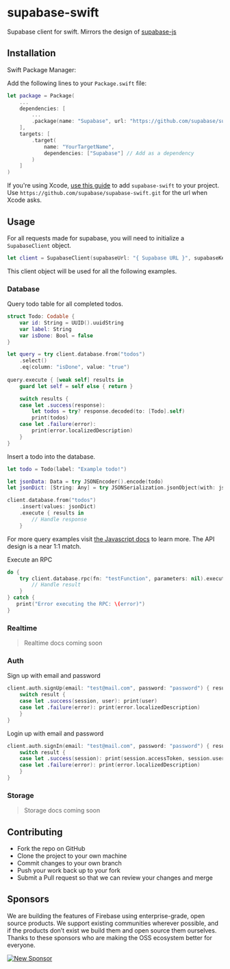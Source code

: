 # supabase-swift

Supabase client for swift. Mirrors the design of [supabase-js](https://github.com/supabase/supabase-js/blob/master/README.md)

## Installation

Swift Package Manager:

Add the following lines to your `Package.swift` file:
```swift
let package = Package(
    ...
    dependencies: [
        ...
        .package(name: "Supabase", url: "https://github.com/supabase/supabase-swift.git", .branch("master")), // Add the package
    ],
    targets: [
        .target(
            name: "YourTargetName",
            dependencies: ["Supabase"] // Add as a dependency
        )
    ]
)
```

If you're using Xcode, [use this guide](https://developer.apple.com/documentation/swift_packages/adding_package_dependencies_to_your_app) to add `supabase-swift` to your project. Use `https://github.com/supabase/supabase-swift.git` for the url when Xcode asks.

## Usage

For all requests made for supabase, you will need to initialize a `SupabaseClient` object.
```swift
let client = SupabaseClient(supabaseUrl: "{ Supabase URL }", supabaseKey: "{ Supabase anonymous Key }")
```
This client object will be used for all the following examples.

### Database

Query todo table for all completed todos.
```swift
struct Todo: Codable {
    var id: String = UUID().uuidString
    var label: String
    var isDone: Bool = false
}
```

```swift
let query = try client.database.from("todos")
    .select()
    .eq(column: "isDone", value: "true")
                                
query.execute { [weak self] results in
    guard let self = self else { return }

    switch results {
    case let .success(response):
        let todos = try? response.decoded(to: [Todo].self)
        print(todos)
    case let .failure(error):
        print(error.localizedDescription)
    }
}
```

Insert a todo into the database.

```swift
let todo = Todo(label: "Example todo!")

let jsonData: Data = try JSONEncoder().encode(todo)
let jsonDict: [String: Any] = try JSONSerialization.jsonObject(with: jsonData, options: .allowFragments))

client.database.from("todos")    
    .insert(values: jsonDict)
    .execute { results in
        // Handle response
    }
```

For more query examples visit [the Javascript docs](https://supabase.io/docs/reference/javascript/select) to learn more. The API design is a near 1:1 match.

Execute an RPC
```swift
do {
    try client.database.rpc(fn: "testFunction", parameters: nil).execute { result in
        // Handle result
    }
} catch {
   print("Error executing the RPC: \(error)")
}
```

### Realtime

> Realtime docs coming soon

### Auth

Sign up with email and password
```swift
client.auth.signUp(email: "test@mail.com", password: "password") { result in
    switch result {
    case let .success(session, user): print(user)
    case let .failure(error): print(error.localizedDescription)
    }
}
```

Login up with email and password
```swift
client.auth.signIn(email: "test@mail.com", password: "password") { result in
    switch result {
    case let .success(session): print(session.accessToken, session.user)
    case let .failure(error): print(error.localizedDescription)
    }
}
```

### Storage

> Storage docs coming soon


## Contributing

- Fork the repo on GitHub
- Clone the project to your own machine
- Commit changes to your own branch
- Push your work back up to your fork
- Submit a Pull request so that we can review your changes and merge

## Sponsors

We are building the features of Firebase using enterprise-grade, open source products. We support existing communities wherever possible, and if the products don’t exist we build them and open source them ourselves. Thanks to these sponsors who are making the OSS ecosystem better for everyone.

[![New Sponsor](https://user-images.githubusercontent.com/10214025/90518111-e74bbb00-e198-11ea-8f88-c9e3c1aa4b5b.png)](https://github.com/sponsors/supabase)

